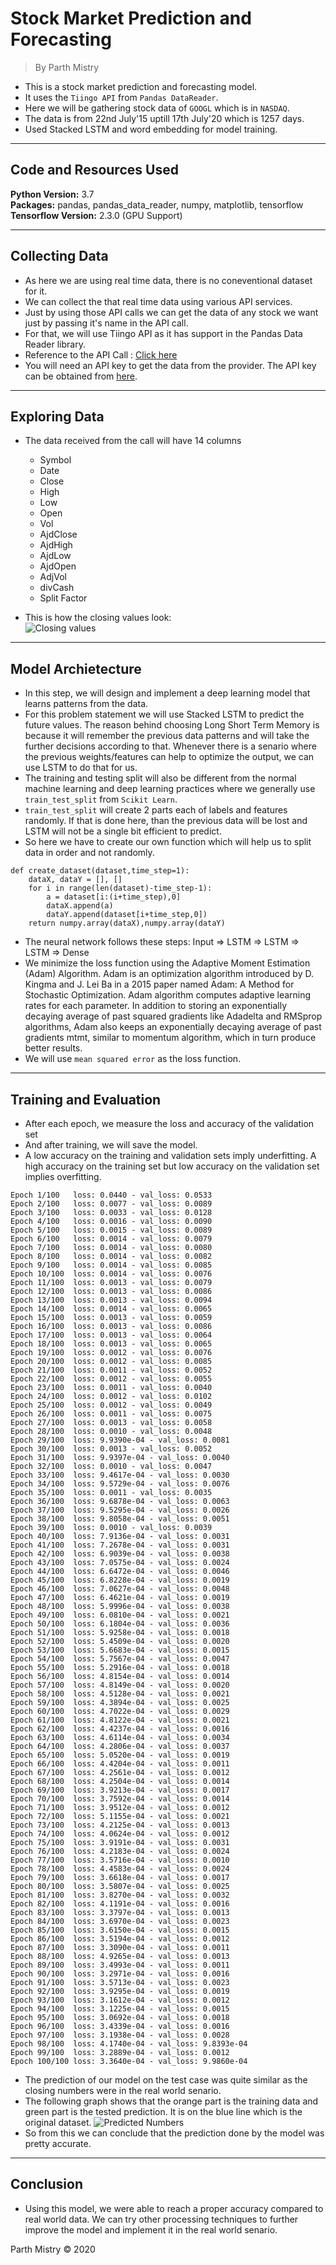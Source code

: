 # Stock Market Prediction and Forecasting
> By Parth Mistry

* This is a stock market prediction and forecasting model.  
* It uses the ```Tiingo API``` from ```Pandas DataReader```.  
* Here we will be gathering stock data of ```GOOGL``` which is in  ```NASDAQ```.
* The data is from 22nd July'15 uptill 17th July'20 which is 1257 days.  
* Used Stacked LSTM and word embedding for model training.

---

## Code and Resources Used 
**Python Version:** 3.7  
**Packages:** pandas, pandas_data_reader, numpy, matplotlib, tensorflow  
**Tensorflow Version:** 2.3.0 (GPU Support)

---

## Collecting Data

* As here we are using real time data, there is no coneventional dataset for it.
* We can collect the that real time data using various API services.
* Just by using those API calls we can get the data of any stock we want just by passing it's name in the API call.
* For that, we will use Tiingo API as it has support in the Pandas Data Reader library.
* Reference to the API Call : [Click here](https://pandas-datareader.readthedocs.io/en/latest/readers/tiingo.html)
* You will need an API key to get the data from the provider. The API key can be obtained from [here](https://www.tiingo.com/data/api).

---
## Exploring Data

* The data received from the call will have 14 columns  
    * Symbol
    * Date
    * Close
    * High
    * Low
    * Open
    * Vol
    * AjdClose
    * AjdHigh
    * AjdLow
    * AjdOpen
    * AdjVol
    * divCash
    * Split Factor

* This is how the closing values look:    
![Closing values](real.svg)

---
## Model Archietecture
* In this step, we will design and implement a deep learning model that learns patterns from the data.
* For this problem statement we will use Stacked LSTM to predict the future values. The reason behind choosing Long Short Term Memory is because it will remember the previous data patterns and will take the further decisions according to that. Whenever there is a senario where the previous weights/features can help to optimize the output, we can use LSTM to do that for us.  
* The training and testing split will also be different from the normal machine learning and deep learning practices where we generally use ```train_test_split``` from ```Scikit Learn```.
* ```train_test_split``` will create 2 parts each of labels and features randomly. If that is done here, than the previous data will be lost and LSTM will not be a single bit efficient to predict.
* So here we have to create our own function which will help us to split data in order and not randomly.
```
def create_dataset(dataset,time_step=1):
    dataX, dataY = [], []
    for i in range(len(dataset)-time_step-1):
        a = dataset[i:(i+time_step),0]
        dataX.append(a)
        dataY.append(dataset[i+time_step,0])
    return numpy.array(dataX),numpy.array(dataY)
```
* The neural network follows these steps:
    Input => LSTM => LSTM => LSTM => Dense
* We minimize the loss function using the Adaptive Moment Estimation (Adam) Algorithm. Adam is an optimization algorithm introduced by D. Kingma and J. Lei Ba in a 2015 paper named Adam: A Method for Stochastic Optimization. Adam algorithm computes adaptive learning rates for each parameter. In addition to storing an exponentially decaying average of past squared gradients like Adadelta and RMSprop algorithms, Adam also keeps an exponentially decaying average of past gradients mtmt, similar to momentum algorithm, which in turn produce better results.
* We will use ```mean squared error``` as the loss function.

---
## Training and Evaluation

* After each epoch, we measure the loss and accuracy of the validation set
* And after training, we will save the model.
* A low accuracy on the training and validation sets imply underfitting. A high accuracy on the training set but low accuracy on the validation set implies overfitting.

```
Epoch 1/100   loss: 0.0440 - val_loss: 0.0533
Epoch 2/100   loss: 0.0077 - val_loss: 0.0089
Epoch 3/100   loss: 0.0033 - val_loss: 0.0128
Epoch 4/100   loss: 0.0016 - val_loss: 0.0090
Epoch 5/100   loss: 0.0015 - val_loss: 0.0089
Epoch 6/100   loss: 0.0014 - val_loss: 0.0079
Epoch 7/100   loss: 0.0014 - val_loss: 0.0080
Epoch 8/100   loss: 0.0014 - val_loss: 0.0082
Epoch 9/100   loss: 0.0014 - val_loss: 0.0085
Epoch 10/100  loss: 0.0014 - val_loss: 0.0076
Epoch 11/100  loss: 0.0013 - val_loss: 0.0079
Epoch 12/100  loss: 0.0013 - val_loss: 0.0086
Epoch 13/100  loss: 0.0013 - val_loss: 0.0094
Epoch 14/100  loss: 0.0014 - val_loss: 0.0065
Epoch 15/100  loss: 0.0013 - val_loss: 0.0059
Epoch 16/100  loss: 0.0013 - val_loss: 0.0086
Epoch 17/100  loss: 0.0013 - val_loss: 0.0064
Epoch 18/100  loss: 0.0013 - val_loss: 0.0065
Epoch 19/100  loss: 0.0012 - val_loss: 0.0076
Epoch 20/100  loss: 0.0012 - val_loss: 0.0085
Epoch 21/100  loss: 0.0011 - val_loss: 0.0052
Epoch 22/100  loss: 0.0012 - val_loss: 0.0055
Epoch 23/100  loss: 0.0011 - val_loss: 0.0040
Epoch 24/100  loss: 0.0012 - val_loss: 0.0102
Epoch 25/100  loss: 0.0012 - val_loss: 0.0049
Epoch 26/100  loss: 0.0011 - val_loss: 0.0075
Epoch 27/100  loss: 0.0013 - val_loss: 0.0058
Epoch 28/100  loss: 0.0010 - val_loss: 0.0048
Epoch 29/100  loss: 9.9390e-04 - val_loss: 0.0081
Epoch 30/100  loss: 0.0013 - val_loss: 0.0052
Epoch 31/100  loss: 9.9397e-04 - val_loss: 0.0040
Epoch 32/100  loss: 0.0010 - val_loss: 0.0047
Epoch 33/100  loss: 9.4617e-04 - val_loss: 0.0030
Epoch 34/100  loss: 9.5729e-04 - val_loss: 0.0076
Epoch 35/100  loss: 0.0011 - val_loss: 0.0035
Epoch 36/100  loss: 9.6878e-04 - val_loss: 0.0063
Epoch 37/100  loss: 9.5295e-04 - val_loss: 0.0026
Epoch 38/100  loss: 9.8058e-04 - val_loss: 0.0051
Epoch 39/100  loss: 0.0010 - val_loss: 0.0039
Epoch 40/100  loss: 7.9136e-04 - val_loss: 0.0031
Epoch 41/100  loss: 7.2678e-04 - val_loss: 0.0031
Epoch 42/100  loss: 6.9039e-04 - val_loss: 0.0038
Epoch 43/100  loss: 7.0575e-04 - val_loss: 0.0024
Epoch 44/100  loss: 6.6472e-04 - val_loss: 0.0046
Epoch 45/100  loss: 6.8228e-04 - val_loss: 0.0019
Epoch 46/100  loss: 7.0627e-04 - val_loss: 0.0048
Epoch 47/100  loss: 6.4621e-04 - val_loss: 0.0019
Epoch 48/100  loss: 5.9996e-04 - val_loss: 0.0038
Epoch 49/100  loss: 6.0810e-04 - val_loss: 0.0021
Epoch 50/100  loss: 6.1804e-04 - val_loss: 0.0036
Epoch 51/100  loss: 5.9258e-04 - val_loss: 0.0018
Epoch 52/100  loss: 5.4509e-04 - val_loss: 0.0020
Epoch 53/100  loss: 5.6683e-04 - val_loss: 0.0015
Epoch 54/100  loss: 5.7567e-04 - val_loss: 0.0047
Epoch 55/100  loss: 5.2916e-04 - val_loss: 0.0018
Epoch 56/100  loss: 4.8154e-04 - val_loss: 0.0014
Epoch 57/100  loss: 4.8149e-04 - val_loss: 0.0020
Epoch 58/100  loss: 4.5128e-04 - val_loss: 0.0021
Epoch 59/100  loss: 4.3894e-04 - val_loss: 0.0025
Epoch 60/100  loss: 4.7022e-04 - val_loss: 0.0029
Epoch 61/100  loss: 4.8122e-04 - val_loss: 0.0021
Epoch 62/100  loss: 4.4237e-04 - val_loss: 0.0016
Epoch 63/100  loss: 4.6114e-04 - val_loss: 0.0034
Epoch 64/100  loss: 4.2806e-04 - val_loss: 0.0037
Epoch 65/100  loss: 5.0520e-04 - val_loss: 0.0019
Epoch 66/100  loss: 4.4204e-04 - val_loss: 0.0011
Epoch 67/100  loss: 4.2561e-04 - val_loss: 0.0012
Epoch 68/100  loss: 4.2504e-04 - val_loss: 0.0014
Epoch 69/100  loss: 3.9213e-04 - val_loss: 0.0017
Epoch 70/100  loss: 3.7592e-04 - val_loss: 0.0014
Epoch 71/100  loss: 3.9512e-04 - val_loss: 0.0012
Epoch 72/100  loss: 5.1155e-04 - val_loss: 0.0021
Epoch 73/100  loss: 4.2125e-04 - val_loss: 0.0013
Epoch 74/100  loss: 4.0624e-04 - val_loss: 0.0012
Epoch 75/100  loss: 3.9191e-04 - val_loss: 0.0031
Epoch 76/100  loss: 4.2183e-04 - val_loss: 0.0024
Epoch 77/100  loss: 3.5716e-04 - val_loss: 0.0010
Epoch 78/100  loss: 4.4583e-04 - val_loss: 0.0024
Epoch 79/100  loss: 3.6618e-04 - val_loss: 0.0017
Epoch 80/100  loss: 3.5807e-04 - val_loss: 0.0025
Epoch 81/100  loss: 3.8270e-04 - val_loss: 0.0032
Epoch 82/100  loss: 4.1191e-04 - val_loss: 0.0016
Epoch 83/100  loss: 3.3797e-04 - val_loss: 0.0013
Epoch 84/100  loss: 3.6970e-04 - val_loss: 0.0023
Epoch 85/100  loss: 3.6150e-04 - val_loss: 0.0015
Epoch 86/100  loss: 3.5194e-04 - val_loss: 0.0012
Epoch 87/100  loss: 3.3090e-04 - val_loss: 0.0011
Epoch 88/100  loss: 4.9265e-04 - val_loss: 0.0013
Epoch 89/100  loss: 3.4993e-04 - val_loss: 0.0011
Epoch 90/100  loss: 3.2971e-04 - val_loss: 0.0016
Epoch 91/100  loss: 3.5713e-04 - val_loss: 0.0023
Epoch 92/100  loss: 3.9295e-04 - val_loss: 0.0019
Epoch 93/100  loss: 3.1612e-04 - val_loss: 0.0012
Epoch 94/100  loss: 3.1225e-04 - val_loss: 0.0015
Epoch 95/100  loss: 3.0692e-04 - val_loss: 0.0018
Epoch 96/100  loss: 3.4339e-04 - val_loss: 0.0016
Epoch 97/100  loss: 3.1938e-04 - val_loss: 0.0028
Epoch 98/100  loss: 4.1740e-04 - val_loss: 9.8393e-04
Epoch 99/100  loss: 3.2889e-04 - val_loss: 0.0012
Epoch 100/100 loss: 3.3640e-04 - val_loss: 9.9860e-04
```
* The prediction of our model on the test case was quite similar as the closing numbers were in the real world senario.
* The following graph shows that the orange part is the training data and green part is the tested prediction. It is on the blue line which is the original dataset.
![Predicted Numbers](predicted.svg)
* So from this we can conclude that the prediction done by the model was pretty accurate.

---
## Conclusion
* Using this model, we were able to reach a proper accuracy compared to real world data. We can try other processing techniques to further improve the model and implement it in the real world senario.

Parth Mistry © 2020